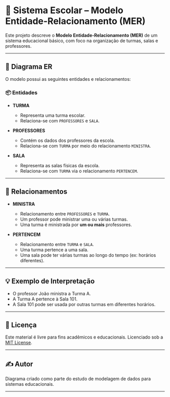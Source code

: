 # 🏫 Sistema Escolar – Modelo Entidade-Relacionamento (MER)

Este projeto descreve o **Modelo Entidade-Relacionamento (MER)** de um sistema educacional básico, com foco na organização de turmas, salas e professores.

---

## 🔶 Diagrama ER

O modelo possui as seguintes entidades e relacionamentos:

### 📦 Entidades

- **TURMA**
  - Representa uma turma escolar.
  - Relaciona-se com `PROFESSORES` e `SALA`.

- **PROFESSORES**
  - Contém os dados dos professores da escola.
  - Relaciona-se com `TURMA` por meio do relacionamento `MINISTRA`.

- **SALA**
  - Representa as salas físicas da escola.
  - Relaciona-se com `TURMA` via o relacionamento `PERTENCEM`.

---

## 🔗 Relacionamentos

- **MINISTRA**
  - Relacionamento entre `PROFESSORES` e `TURMA`.
  - Um professor pode ministrar uma ou várias turmas.
  - Uma turma é ministrada por **um ou mais** professores.

- **PERTENCEM**
  - Relacionamento entre `TURMA` e `SALA`.
  - Uma turma pertence a uma sala.
  - Uma sala pode ter várias turmas ao longo do tempo (ex: horários diferentes).

---

## 💡 Exemplo de Interpretação

- O professor João ministra a Turma A.
- A Turma A pertence à Sala 101.
- A Sala 101 pode ser usada por outras turmas em diferentes horários.

---

## 📄 Licença

Este material é livre para fins acadêmicos e educacionais. Licenciado sob a [MIT License](LICENSE).

---

## ✍️ Autor

Diagrama criado como parte do estudo de modelagem de dados para sistemas educacionais.

---
